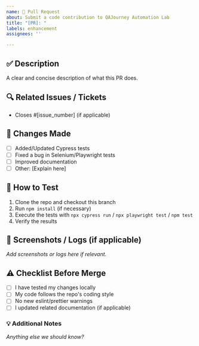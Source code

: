 ```yaml
---
name: 🚀 Pull Request
about: Submit a code contribution to QAJourney Automation Lab
title: "[PR]: "
labels: enhancement
assignees: ''

---
```


## ✅ Description
A clear and concise description of what this PR does.

## 🔍 Related Issues / Tickets
- Closes #[issue_number] (if applicable)

## 🚀 Changes Made
- [ ] Added/Updated Cypress tests
- [ ] Fixed a bug in Selenium/Playwright tests
- [ ] Improved documentation
- [ ] Other: [Explain here]

## 🧪 How to Test
1. Clone the repo and checkout this branch
2. Run `npm install` (if necessary)
3. Execute the tests with `npx cypress run` / `npx playwright test` / `npm test`
4. Verify the results

## 📸 Screenshots / Logs (if applicable)
_Add screenshots or logs here if relevant._

## ⚠️ Checklist Before Merge
- [ ] I have tested my changes locally
- [ ] My code follows the repo's coding style
- [ ] No new eslint/prettier warnings
- [ ] I updated related documentation (if applicable)

### 💡 Additional Notes
_Anything else we should know?_